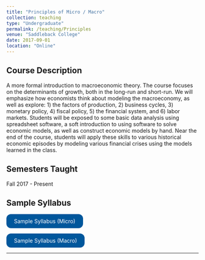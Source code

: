```yaml
---
title: "Principles of Micro / Macro"
collection: teaching
type: "Undergraduate"
permalink: /teaching/Principles
venue: "Saddleback College"
date: 2017-09-01
location: "Online" 
---
```


## Course Description
A more formal introduction to macroeconomic theory. The course focuses on the determinants of growth, both in the long-run and short-run. We will emphasize how economists think about modeling the macroeconomy, as well as explore: 1) the factors of production, 2) business cycles, 3) monetary policy, 4) fiscal policy, 5) the financial system, and 6) labor markets. Students will be exposed to some basic data analysis using spreadsheet software, a soft introduction to using software to solve economic models, as well as construct economic models by hand. Near the end of the course, students will apply these skills to various historical economic episodes by modeling various financial crises using the models learned in the class.

## Semesters Taught 
Fall 2017 - Present 

## Sample Syllabus
<a href="https://www.dropbox.com/scl/fi/53qo6kt89bnuep0891vhb/Econ4_Micro_Syllabus_F23_17185.pdf?rlkey=tw18zyq7z8rqwjqvtcnoaee88&dl=0" style="display: inline-block; background-color: #00579C; color: white; padding: 10px 20px; text-align: center; text-decoration: none; font-size: inherit; border-radius: 12px; transition: background-color 0.3s;">Sample Syllabus (Micro)</a>

<a href="https://www.dropbox.com/scl/fi/krcrasmh6tlvw53tetfqf/Econ2_FullTerm_Syllabus_F23.pdf?rlkey=tt73jobz82x5xrnwrzqv762xy&dl=0" style="display: inline-block; background-color: #00579C; color: white; padding: 10px 20px; text-align: center; text-decoration: none; font-size: inherit; border-radius: 12px; transition: background-color 0.3s;">Sample Syllabus (Macro)</a>


---